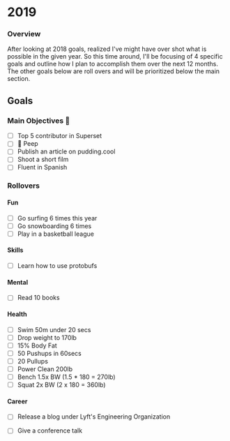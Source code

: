 
# 2019
### Overview
After looking at 2018 goals, realized I've might have over shot what is possible in the given year. So this time around, I'll 
be focusing of 4 specific goals and outline how I plan to accomplish them over the next 12 months. The other goals below are roll overs and will be prioritized below the main section.

## Goals

### Main Objectives 🔑
- [ ] Top 5 contributor in Superset
- [ ] 🚢 Peep
- [ ] Publish an article on pudding.cool
- [ ] Shoot a short film
- [ ] Fluent in Spanish

### Rollovers
#### Fun
- [ ] Go surfing 6 times this year
- [ ] Go snowboarding 6 times
- [ ] Play in a basketball league

#### Skills
- [ ] Learn how to use protobufs

#### Mental
- [ ] Read 10 books

#### Health
- [ ] Swim 50m under 20 secs
- [ ] Drop weight to 170lb
- [ ] 15% Body Fat
- [ ] 50 Pushups in 60secs
- [ ] 20 Pullups
- [ ] Power Clean 200lb
- [ ] Bench 1.5x BW (1.5 * 180 = 270lb)
- [ ] Squat 2x BW (2 x 180 = 360lb)

#### Career
- [ ] Release a blog under Lyft's Engineering Organization
- [ ] Give a conference talk

